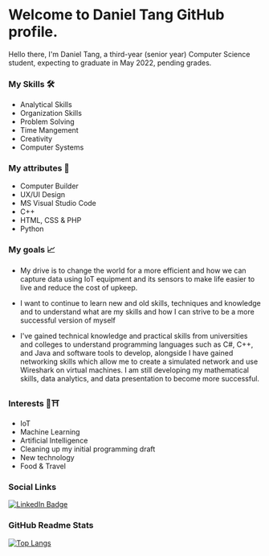 # Welcome to  Daniel Tang GitHub profile.

Hello there, I'm Daniel Tang, a third-year (senior year) Computer Science student, expecting to graduate in May 2022, pending grades.

### My Skills 🛠
* Analytical Skills
* Organization Skills
* Problem Solving
* Time Mangement
* Creativity
* Computer Systems

### My attributes 🔧 
* Computer Builder
* UX/UI Design
* MS Visual Studio Code
* C++
* HTML, CSS & PHP
* Python

### My goals 📈
* My drive is to change the world for a more efficient and how we can capture data using IoT equipment and its sensors to make life easier to live and reduce the cost of upkeep.
* I want to continue to learn new and old skills, techniques and knowledge and to understand what are my skills and how I can strive to be a more successful version of myself

* I've gained technical knowledge and practical skills from universities and colleges to understand programming languages such as C#, C++, and Java and software tools to develop, alongside I have gained networking skills which allow me to create a simulated network and use Wireshark on virtual machines. I am still developing my mathematical skills, data analytics, and data presentation to become more successful.

### Interests 📱⛩
* IoT
* Machine Learning
* Artificial Intelligence
* Cleaning up my initial programming draft
* New technology
* Food & Travel

### Social Links
<div id="badges">
  <a href="https://www.linkedin.com/in/danieltangeuw/">
    <img src="https://img.shields.io/badge/LinkedIn-blue?style=for-the-badge&logo=linkedin&logoColor=white" alt="LinkedIn Badge"/>
  </a>
</div>

### GitHub Readme Stats
[![Top Langs](https://github-readme-stats.vercel.app/api/top-langs/ramposa=anuraghazra)](https://github.com/anuraghazra/github-readme-stats)
